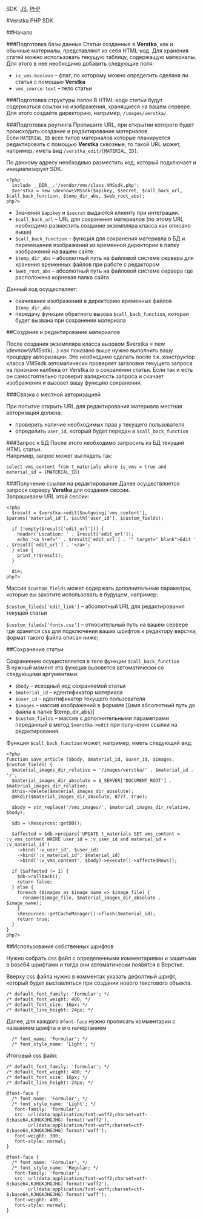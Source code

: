 SDK: [JS](https://github.com/verstka/verstka.io/blob/master/SDK/JavaScript.md), [PHP](https://github.com/verstka/verstka.io/blob/master/SDK/PHP.md)

#Verstka PHP SDK

##Начало

###Подготовка базы данных
Статьи созданные в **Verstka**, как и обычные материалы, представляют из себя HTML-код.
Для хранения статей можно использовать текущую таблицу, содержащую материалы.
Для этого в нее необходимо добавить следующие поля:
*  `is_vms:boolean` – флаг, по которому можно определить сделана ли статья с помощью **Verstka**
*  `vms_source:text` – тело статьи

###Подготовка структуры папок
В HTML-коде статьи будут содержаться ссылки на изображения, хранящиеся на вашем сервере.
Для этого создайте директорию, например, `/images/verstka/`.

###Подготовка роутинга
Пропишите URL, при открытии которого будет происходить создание и редактирование материалов.<br>
Если `MATERIAL_ID` всех типов материалов которые планируется редактировать с помощью **Verstka** сквозные, то такой URL может, например, иметь вид `/verstka_edit/[MATERIAL_ID]`.

По данному адресу необходимо разместить код, который подключает и инициализирует SDK.

```
<?php
  include __DIR__.'/vendor/vms/class.VMSsdk.php';
  $verstka = new \devnow\VMSsdk($apikey, $secret, $call_back_url, $call_back_function, $temp_dir_abs, $web_root_abs);
php?>
```
* Значения `$apikey` и `$secret` выдаются клиенту при интеграции.
* `$call_back_url` – URL для сохранения материалов (по этому URL необходимо разместить создание экземпляра класса как описано выше)
* `$call_back_function` – функция для сохранения материала в БД и перемещения изображений из временной директории в папку изображений на вашем сайте
* `$temp_dir_abs` – абсолютный путь на файловой системе сервера для хранения временных файлов при работе с редактором
* `$web_root_abs` – абсолютный путь на файловой системе сервера где расположена корневая папка сайта

Данный код осуществляет:
* скачивание изображений в директорию временных файлов `$temp_dir_abs`
* передачу функции обратного вызова `$call_back_function`, которая будет вызвана при сохранении материала

##Создание и редактирование материалов

После создания экземпляра класса вызовом $verstka = new \devnow\VMSsdk(...) как показано выше нужно выполнить вашу процедру авторизации. Это необходимо сделать после т.к. конструктор класса VMSsdk автоматически проверяет загаловки текущего запроса на признаки калбека от Verstka.io о сохранении статьи. Если так и есть он самостоятельно проверит валидность запроса и скачает изображения и вызовет вашу функцию сохранения.

###Связка с местной авторизацией

При попытке открыть URL для редактирования материала местная авторизация должна:<br>
* проверить наличие необходимых прав у текущего пользователя
* определить `user_id`, который будет передан в `$call_back_function`

###Запрос к БД
После этого необходимо запросить из БД текущий HTML статьи.<br>
Например, запрос может выглядеть так:
```
select vms_content from t_materials where is_vms = true and material_id = [MATERIAL_ID]
```

###Получение ссылки на редактирование
Далее осуществляется запроск серверу **Verstka** для создания сессии.<br>
Запрашиваем URL этой сессии:

```
<?php
  $result = $verstka->edit($outgoing['vms_content'], $params['material_id'], $auth['user_id'], $custom_fields);
  
  if (!empty($result['edit_url'])) {
    header('Location: ' . $result['edit_url']);
    echo '<a href="' . $result['edit_url'] . '" target="_blank">Edit ' . $result['edit_url'] . '</a>';
  } else {
    print_r($result);
  }
  
  die;
php?>
```

Массив `$custom_fields` может содержать дополнительные параметры, которые вы захотите использовать в будущем, например:

`$custom_fileds['edit_link']` – абсолютный URL для редактирования текущей статьи

`$custom_fileds['fonts.css']` – относительный путь на вашем сервере где хранится css для подключения ваших шрифтов к редактору верстка, формат такого файла описан ниже;

##Сохранение статьи

Сохраниение осуществляется в теле функции `$call_back_function`<br>
В нужный момент эта функция вызовется автоматически со следующими аргументами:<br>
* `$body` – исходный код сохраняемой статьи
* `$material_id` – идентификатор материала
* `$user_id` – идентификатор текущего пользователя
* `$images` – массив изображений в формате [{имя:абсолютный путь до файла в папке $temp_dir_abs}]
* `$custom_fields` – массив с дополнительными параметрами переданный в метод `$verstka->edit` при получении ссылки на редактирования.

Функция `$call_back_function` может, например, иметь следующий вид:
```
<?php
function save_article ($body, $material_id, $user_id, $images, $custom_fields) {
  $material_images_dir_relative = '/images/verstka/' . $material_id . '/';
  $material_images_dir_absolute = $_SERVER['DOCUMENT_ROOT'] . $material_images_dir_relative;
  $this->delete($material_images_dir_absolute);
  @mkdir($material_images_dir_absolute, 0777, true);

  $body = str_replace('/vms_images/', $material_images_dir_relative, $body);

  $db = \Resources::getDB();

  $affected = $db->prepare('UPDATE t_materials SET vms_content = :v_vms_content WHERE user_id = :v_user_id and material_id = :v_material_id')
    ->bind(':v_user_id', $user_id)
    ->bind(':v_material_id', $material_id)
    ->bind(':v_vms_content', $body)->execute()->affectedRows();

  if ($affected != 1) {
    $db->rollback();
    return false;
  } else {
    foreach ($images as $image_name => $image_file) {
      rename($image_file, $material_images_dir_absolute . $image_name);
    }
    \Resources::getCacheManager()->flush($material_id);
    return true;
  }
}
php?>
```

##Использование собственных шрифтов

Нужно собрать css файл с определенными комментариями и зашитыми в base64 шрифтами и тогда они автоматически появятся в Верстке.

Вверху css файла нужно в комментах указать дефолтный шрифт, который будет выставляться при создании нового текстового объекта.
```
/* default_font_family: 'formular'; */
/* default_font_weight: 400; */
/* default_font_size: 16px; */
/* default_line_height: 24px; */
```

Далее, для каждого `@font-face` нужно прописать комментарии с названием шрифта и его начертанием
```
  /* font_name: 'Formular'; */
  /* font_style_name: 'Light'; */
```

Итоговый css файл:
```
/* default_font_family: 'formular'; */
/* default_font_weight: 400; */
/* default_font_size: 16px; */
/* default_line_height: 24px; */

@font-face {
  /* font_name: 'Formular'; */
  /* font_style_name: 'Light'; */
   font-family: 'formular';
   src: url(data:application/font-woff2;charset=utf-8;base64,KJHGKJHGJHG) format('woff2'),
        url(data:application/font-woff;charset=utf-8;base64,KJHGKJHGJHG) format('woff');
   font-weight: 300;
   font-style: normal;
}

@font-face {
  /* font_name: 'Formular'; */
  /* font_style_name: 'Regular; */
   font-family: 'formular';
   src: url(data:application/font-woff2;charset=utf-8;base64,KJHGKJHGJHG) format('woff2'),
        url(data:application/font-woff;charset=utf-8;base64,KJHGKJHGJHG) format('woff');
   font-weight: 400;
   font-style: normal;
}
```


